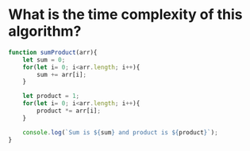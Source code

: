 # What is the time complexity of this algorithm?

```js
function sumProduct(arr){
    let sum = 0;
    for(let i= 0; i<arr.length; i++){
        sum += arr[i];
    }

    let product = 1;
    for(let i= 0; i<arr.length; i++){
        product *= arr[i];
    }

    console.log(`Sum is ${sum} and product is ${product}`);
}
```


